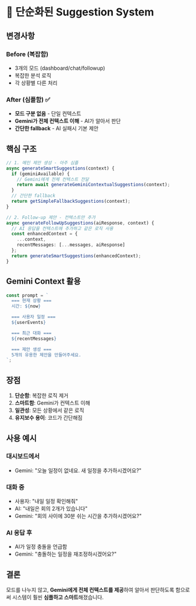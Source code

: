 # 🎯 단순화된 Suggestion System

## 변경사항

### Before (복잡함)
- 3개의 모드 (dashboard/chat/followup)
- 복잡한 분석 로직
- 각 상황별 다른 처리

### After (심플함) ✅
- **모드 구분 없음** - 단일 컨텍스트
- **Gemini가 전체 컨텍스트 이해** - AI가 알아서 판단
- **간단한 fallback** - AI 실패시 기본 제안

## 핵심 구조

```typescript
// 1. 메인 제안 생성 - 아주 심플
async generateSmartSuggestions(context) {
  if (geminiAvailable) {
    // Gemini에게 전체 컨텍스트 전달
    return await generateGeminiContextualSuggestions(context);
  }
  // 간단한 fallback
  return getSimpleFallbackSuggestions(context);
}

// 2. Follow-up 제안 - 컨텍스트만 추가
async generateFollowUpSuggestions(aiResponse, context) {
  // AI 응답을 컨텍스트에 추가하고 같은 로직 사용
  const enhancedContext = {
    ...context,
    recentMessages: [...messages, aiResponse]
  };
  return generateSmartSuggestions(enhancedContext);
}
```

## Gemini Context 활용

```typescript
const prompt = `
  === 현재 상황 ===
  시간: ${now}

  === 사용자 일정 ===
  ${userEvents}

  === 최근 대화 ===
  ${recentMessages}

  === 제안 생성 ===
  5개의 유용한 제안을 만들어주세요.
`;
```

## 장점

1. **단순함**: 복잡한 로직 제거
2. **스마트함**: Gemini가 컨텍스트 이해
3. **일관성**: 모든 상황에서 같은 로직
4. **유지보수 용이**: 코드가 간단해짐

## 사용 예시

### 대시보드에서
- Gemini: "오늘 일정이 없네요. 새 일정을 추가하시겠어요?"

### 대화 중
- 사용자: "내일 일정 확인해줘"
- AI: "내일은 회의 2개가 있습니다"
- Gemini: "회의 사이에 30분 쉬는 시간을 추가하시겠어요?"

### AI 응답 후
- AI가 일정 충돌을 언급함
- Gemini: "충돌하는 일정을 재조정하시겠어요?"

## 결론
모드를 나누지 않고, **Gemini에게 전체 컨텍스트를 제공**하여 알아서 판단하도록 함으로써 시스템이 훨씬 **심플하고 스마트**해졌습니다.